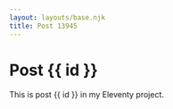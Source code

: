 ```yaml
---
layout: layouts/base.njk
title: Post 13945
---
```


# Post {{ id }}

This is post {{ id }} in my Eleventy project.
